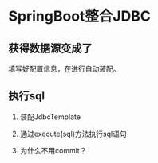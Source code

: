 # SpringBoot整合JDBC

## 获得数据源变成了

填写好配置信息，在进行自动装配。

## 执行sql

1. 装配JdbcTemplate

2. 通过execute(sql)方法执行sql语句

3. 为什么不用commit？

